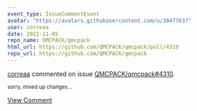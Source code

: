 ```yaml
---
event_type: IssueCommentEvent
avatar: "https://avatars.githubusercontent.com/u/3047763?"
user: correaa
date: 2022-11-05
repo_name: QMCPACK/qmcpack
html_url: https://github.com/QMCPACK/qmcpack/pull/4310
repo_url: https://github.com/QMCPACK/qmcpack
---
```


<a href='https://github.com/correaa' target='_blank'>correaa</a> commented on issue <a href='https://github.com/QMCPACK/qmcpack/pull/4310' target='_blank'>QMCPACK/qmcpack#4310</a>.

<small>sorry, mixed up changes...</small>

<a href='https://github.com/QMCPACK/qmcpack/pull/4310' target='_blank'>View Comment</a>